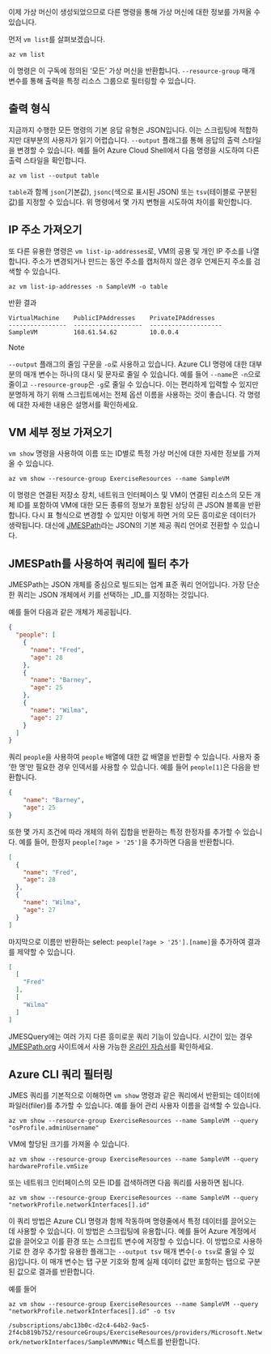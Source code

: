 이제 가상 머신이 생성되었으므로 다른 명령을 통해 가상 머신에 대한 정보를 가져올 수 있습니다.

먼저 `vm list`를 살펴보겠습니다.

```azurecli
az vm list
```

이 명령은 이 구독에 정의된 ‘모든’ 가상 머신을 반환합니다. `--resource-group` 매개 변수를 통해 출력을 특정 리소스 그룹으로 필터링할 수 있습니다. 

## <a name="output-types"></a>출력 형식
지금까지 수행한 모든 명령의 기본 응답 유형은 JSON입니다. 이는 스크립팅에 적합하지만 대부분의 사용자가 읽기 어렵습니다. `--output` 플래그를 통해 응답의 출력 스타일을 변경할 수 있습니다. 예를 들어 Azure Cloud Shell에서 다음 명령을 시도하여 다른 출력 스타일을 확인합니다.

```azurecli
az vm list --output table
```

`table`과 함께 `json`(기본값), `jsonc`(색으로 표시된 JSON) 또는 `tsv`(테이블로 구분된 값)를 지정할 수 있습니다. 위 명령에서 몇 가지 변형을 시도하여 차이를 확인합니다.

## <a name="getting-the-ip-address"></a>IP 주소 가져오기

또 다른 유용한 명령은 `vm list-ip-addresses`로, VM의 공용 및 개인 IP 주소를 나열합니다. 주소가 변경되거나 만드는 동안 주소를 캡처하지 않은 경우 언제든지 주소를 검색할 수 있습니다.

```azurecli
az vm list-ip-addresses -n SampleVM -o table
```

반환 결과

```
VirtualMachine    PublicIPAddresses    PrivateIPAddresses
----------------  -------------------  --------------------
SampleVM          168.61.54.62         10.0.0.4
```

> [!NOTE]
> `--output` 플래그의 줄임 구문을 `-o`로 사용하고 있습니다. Azure CLI 명령에 대한 대부분의 매개 변수는 하나의 대시 및 문자로 줄일 수 있습니다. 예를 들어 `--name`은 `-n`으로 줄이고 `--resource-group`은 `-g`로 줄일 수 있습니다. 이는 편리하게 입력할 수 있지만 분명하게 하기 위해 스크립트에서는 전체 옵션 이름을 사용하는 것이 좋습니다. 각 명령에 대한 자세한 내용은 설명서를 확인하세요.

## <a name="getting-vm-details"></a>VM 세부 정보 가져오기

`vm show` 명령을 사용하여 이름 또는 ID별로 특정 가상 머신에 대한 자세한 정보를 가져올 수 있습니다.

```azurecli
az vm show --resource-group ExerciseResources --name SampleVM
```

이 명령은 연결된 저장소 장치, 네트워크 인터페이스 및 VM이 연결된 리소스의 모든 개체 ID를 포함하여 VM에 대한 모든 종류의 정보가 포함된 상당히 큰 JSON 블록을 반환합니다. 다시 표 형식으로 변경할 수 있지만 이렇게 하면 거의 모든 흥미로운 데이터가 생략됩니다. 대신에 [JMESPath](http://jmespath.org/)라는 JSON의 기본 제공 쿼리 언어로 전환할 수 있습니다.

## <a name="adding-filters-to-queries-with-jmespath"></a>JMESPath를 사용하여 쿼리에 필터 추가

JMESPath는 JSON 개체를 중심으로 빌드되는 업계 표준 쿼리 언어입니다. 가장 단순한 쿼리는 JSON 개체에서 키를 선택하는 _ID_를 지정하는 것입니다.

예를 들어 다음과 같은 개체가 제공됩니다.

```json
{
  "people": [
    {
      "name": "Fred",
      "age": 28
    },
    {
      "name": "Barney",
      "age": 25
    },
    {
      "name": "Wilma",
      "age": 27
    }
  ]
}
```

쿼리 `people`을 사용하여 `people` 배열에 대한 값 배열을 반환할 수 있습니다. 사용자 중 ‘한 명’만 필요한 경우 인덱서를 사용할 수 있습니다. 예를 들어 `people[1]`은 다음을 반환합니다.

```json
{
    "name": "Barney",
    "age": 25
}
```

또한 몇 가지 조건에 따라 개체의 하위 집합을 반환하는 특정 한정자를 추가할 수 있습니다. 예를 들어, 한정자 `people[?age > '25']`을 추가하면 다음을 반환합니다.

```json
[
  {
    "name": "Fred",
    "age": 28
  },
  {
    "name": "Wilma",
    "age": 27
  }
]
```

마지막으로 이름만 반환하는 select: `people[?age > '25'].[name]`을 추가하여 결과를 제약할 수 있습니다.

```json
[
  [
    "Fred"
  ],
  [
    "Wilma"
  ]
]
```

JMESQuery에는 여러 가지 다른 흥미로운 쿼리 기능이 있습니다. 시간이 있는 경우 [JMESPath.org](http://jmespath.org/) 사이트에서 사용 가능한 [온라인 자습서](http://jmespath.org/tutorial.html)를 확인하세요.

## <a name="filtering-our-azure-cli-queries"></a>Azure CLI 쿼리 필터링

JMES 쿼리를 기본적으로 이해하면 `vm show` 명령과 같은 쿼리에서 반환되는 데이터에 파일러(filer)를 추가할 수 있습니다. 예를 들어 관리 사용자 이름을 검색할 수 있습니다.

```azurecli
az vm show --resource-group ExerciseResources --name SampleVM --query "osProfile.adminUsername"
```

VM에 할당된 크기를 가져올 수 있습니다.

```azurecli
az vm show --resource-group ExerciseResources --name SampleVM --query hardwareProfile.vmSize
```

또는 네트워크 인터페이스의 모든 ID를 검색하려면 다음 쿼리를 사용하면 됩니다.

```azurecli
az vm show --resource-group ExerciseResources --name SampleVM --query "networkProfile.networkInterfaces[].id"
```

이 쿼리 방법은 Azure CLI 명령과 함께 작동하며 명령줄에서 특정 데이터를 끌어오는 데 사용할 수 있습니다. 이 방법은 스크립팅에 유용합니다. 예를 들어 Azure 계정에서 값을 끌어오고 이를 환경 또는 스크립트 변수에 저장할 수 있습니다. 이 방법으로 사용하기로 한 경우 추가할 유용한 플래그는 `--output tsv` 매개 변수(`-o tsv`로 줄일 수 있음)입니다. 이 매개 변수는 탭 구분 기호와 함께 실제 데이터 값만 포함하는 탭으로 구분된 값으로 결과를 반환합니다.

예를 들어

```azurecli
az vm show --resource-group ExerciseResources --name SampleVM --query "networkProfile.networkInterfaces[].id" -o tsv
```

`/subscriptions/abc13b0c-d2c4-64b2-9ac5-2f4cb819b752/resourceGroups/ExerciseResources/providers/Microsoft.Network/networkInterfaces/SampleVMVMNic` 텍스트를 반환합니다.
